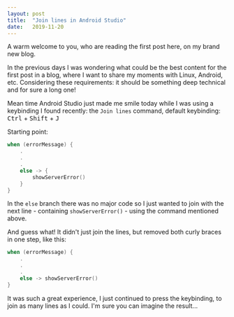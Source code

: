 ```yaml
---
layout: post
title:  "Join lines in Android Studio"
date:   2019-11-20
---
```


A warm welcome to you, who are reading the first post here, on my brand new blog.

In the previous days I was wondering what could be the best content for the first post in a blog, where I want to share my moments with Linux, Android, etc. Considering these requirements: it should be something deep technical and for sure a long one!

Mean time Android Studio just made me smile today while I was using a keybinding I found recently: the `Join lines` command, default keybinding: <kbd>Ctrl</kbd> + <kbd>Shift</kbd> + <kbd>J</kbd>

Starting point:
```kotlin
when (errorMessage) {
    .
    .
    .
    else -> {
        showServerError()
    }
}
```
In the `else` branch there was no major code so I just wanted to join with the next line - containing `showServerError()` - using the command mentioned above.

And guess what! It didn't just join the lines, but removed both curly braces in one step, like this:
```kotlin
when (errorMessage) {
    .
    .
    .
    else -> showServerError()
}
```

It was such a great experience, I just continued to press the keybinding, to join as many lines as I could. I'm sure you can imagine the result... 
